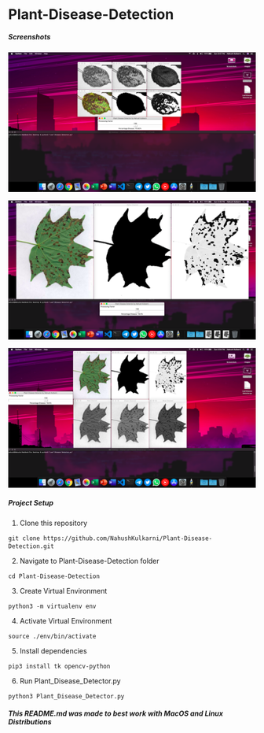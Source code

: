 # Plant-Disease-Detection

##### Screenshots

![Screenshot_1](https://github.com/NahushKulkarni/Plant-Disease-Detection/blob/master/Screenshot-2.png)

![Screenshot_2](https://github.com/NahushKulkarni/Plant-Disease-Detection/blob/master/Screenshot-3.png)

![Screenshot_3](https://github.com/NahushKulkarni/Plant-Disease-Detection/blob/master/Screenshot-4.png)



##### Project Setup

1. Clone this repository
```
git clone https://github.com/NahushKulkarni/Plant-Disease-Detection.git
```
2. Navigate to Plant-Disease-Detection folder
```
cd Plant-Disease-Detection
```
3. Create Virtual Environment
```
python3 -m virtualenv env
```
4. Activate  Virtual Environment
```
source ./env/bin/activate
```
5. Install dependencies
```
pip3 install tk opencv-python
```
6. Run Plant_Disease_Detector.py
```
python3 Plant_Disease_Detector.py
```

##### *This README.md was made to best work with MacOS and Linux Distributions*
